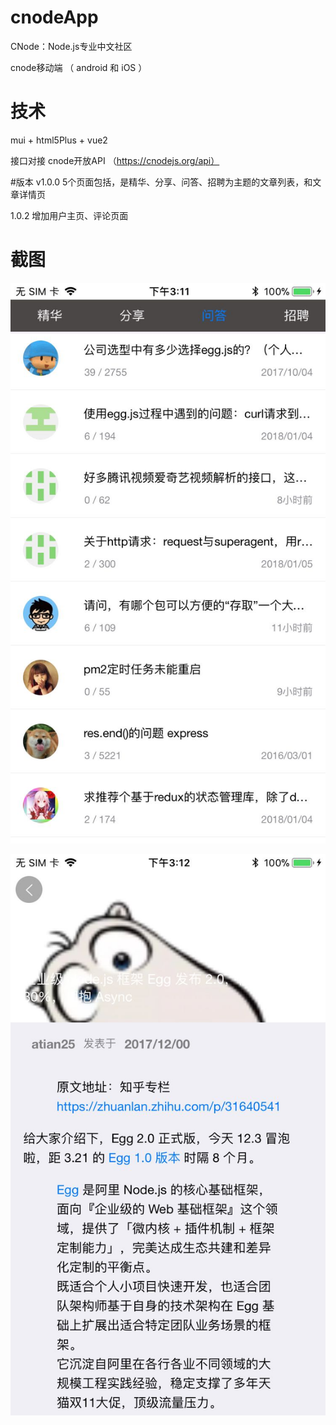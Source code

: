 # cnodeApp

CNode：Node.js专业中文社区

cnode移动端 （ android 和 iOS ）

# 技术

mui + html5Plus + vue2

接口对接 cnode开放API  （https://cnodejs.org/api）

#版本
v1.0.0
5个页面包括，是精华、分享、问答、招聘为主题的文章列表，和文章详情页  

1.0.2 增加用户主页、评论页面

# 截图


![列表页面](https://github.com/ITch8/cnodeApp/blob/master/net_img/1.jpg)


![详情页面](https://github.com/ITch8/cnodeApp/blob/master/net_img/2.jpg)

